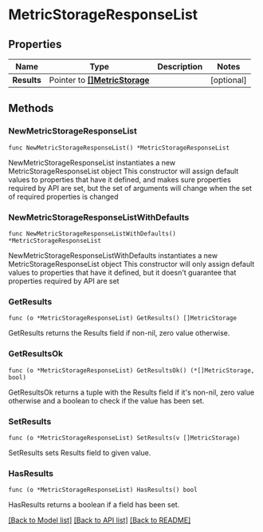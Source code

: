 # MetricStorageResponseList

## Properties

Name | Type | Description | Notes
------------ | ------------- | ------------- | -------------
**Results** | Pointer to [**[]MetricStorage**](MetricStorage.md) |  | [optional] 

## Methods

### NewMetricStorageResponseList

`func NewMetricStorageResponseList() *MetricStorageResponseList`

NewMetricStorageResponseList instantiates a new MetricStorageResponseList object
This constructor will assign default values to properties that have it defined,
and makes sure properties required by API are set, but the set of arguments
will change when the set of required properties is changed

### NewMetricStorageResponseListWithDefaults

`func NewMetricStorageResponseListWithDefaults() *MetricStorageResponseList`

NewMetricStorageResponseListWithDefaults instantiates a new MetricStorageResponseList object
This constructor will only assign default values to properties that have it defined,
but it doesn't guarantee that properties required by API are set

### GetResults

`func (o *MetricStorageResponseList) GetResults() []MetricStorage`

GetResults returns the Results field if non-nil, zero value otherwise.

### GetResultsOk

`func (o *MetricStorageResponseList) GetResultsOk() (*[]MetricStorage, bool)`

GetResultsOk returns a tuple with the Results field if it's non-nil, zero value otherwise
and a boolean to check if the value has been set.

### SetResults

`func (o *MetricStorageResponseList) SetResults(v []MetricStorage)`

SetResults sets Results field to given value.

### HasResults

`func (o *MetricStorageResponseList) HasResults() bool`

HasResults returns a boolean if a field has been set.


[[Back to Model list]](../README.md#documentation-for-models) [[Back to API list]](../README.md#documentation-for-api-endpoints) [[Back to README]](../README.md)


